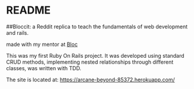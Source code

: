 # README

##Bloccit: a Reddit replica to teach the fundamentals of web development and rails.

made with my mentor at [Bloc](http://bloc.io)

This was my first Ruby On Rails project. It was developed using standard CRUD methods, implementing nested relationships through different classes, was written with TDD.  

The site is located at: https://arcane-beyond-85372.herokuapp.com/
